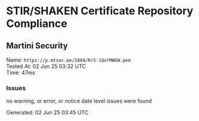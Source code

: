 # STIR/SHAKEN Certificate Repository Compliance

## Martini Security

Name: `https://p.mtsec.me/2884/RrS-1QxYMWEW.pem`\
Tested At: 02 Jun 25 03:32 UTC\
Time: 47ms

### Issues

no warning, or error, or notice date level issues were found

Generated: 02 Jun 25 03:45 UTC